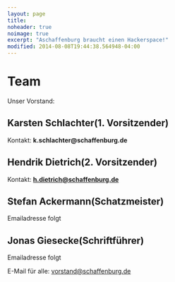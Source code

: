 ```yaml
---
layout: page
title:
noheader: true
noimage: true
excerpt: "Aschaffenburg braucht einen Hackerspace!"
modified: 2014-08-08T19:44:38.564948-04:00
---
```

<h1>Team</h1>

Unser Vorstand:

<h2>Karsten Schlachter(1. Vorsitzender)</h2>
Kontakt: <b>k.schlachter@schaffenburg.de</b>


<h2>Hendrik Dietrich(2. Vorsitzender)</h2>


Kontakt: <b>h.dietrich@schaffenburg.de</b>


<h2>Stefan Ackermann(Schatzmeister)</h2>

Emailadresse folgt

<h2> Jonas Giesecke(Schriftführer)</h2>

Emailadresse folgt



E-Mail für alle: vorstand@schaffenburg.de<br>
